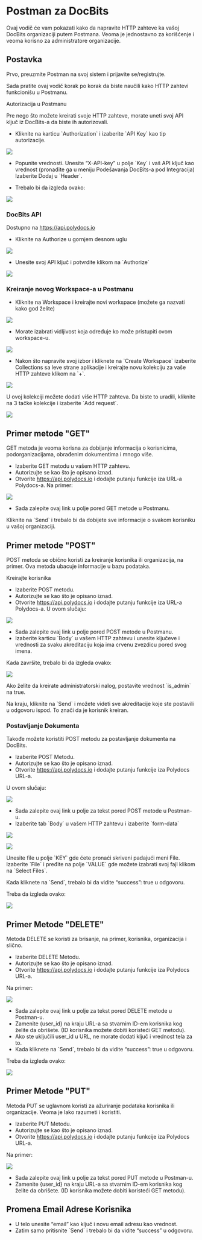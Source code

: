 # Postman za DocBits

Ovaj vodič će vam pokazati kako da napravite HTTP zahteve ka vašoj DocBits organizaciji putem Postmana. Veoma je jednostavno za korišćenje i veoma korisno za administratore organizacije.

## Postavka

Prvo, preuzmite Postman na svoj sistem i prijavite se/registrujte.

Sada pratite ovaj vodič korak po korak da biste naučili kako HTTP zahtevi funkcionišu u Postmanu.

Autorizacija u Postmanu

Pre nego što možete kreirati svoje HTTP zahteve, morate uneti svoj API ključ iz DocBits-a da biste ih autorizovali.

* Kliknite na karticu \`Authorization\` i izaberite \`API Key\` kao tip autorizacije.

![](https://lh7-us.googleusercontent.com/L3GaBZJvReeINaKbkq3VYQ9UHTBoKUA3nJkfyLqk61q5xaOJnmMLhbrEbgUgLEyYRkewHuLIAVzoYCZ6quHq0pwx\_69FEYJjzYllivB8WzdAtTFSrzl8VeFthbMsEB9sGjcGlVN38DXEXUwuNEPL6hg)

* Popunite vrednosti. Unesite “X-API-key” u polje \`Key\` i vaš API ključ kao vrednost (pronađite ga u meniju Podešavanja DocBits-a pod Integracija) Izaberite Dodaj u \`Header\`.

&#x20;

* Trebalo bi da izgleda ovako:

![](https://lh7-us.googleusercontent.com/SmNfci4z8ECTeXzFPE9YQ8nCzCRHglc\_7RR1cN8a8F7KvYWjJcBnY5wpl7q0AV8bfNLkMk8F4F4aw8j4xMK50HJweBRBPo8EasTn-FG-fmlUJQ41aUX-dvTeWP\_xJQThi8A6EwJl3qIc-Dw1B5W9fVE)

### DocBits API

Dostupno na https://api.polydocs.io

* Kliknite na Authorize u gornjem desnom uglu

![](https://lh7-us.googleusercontent.com/kuztHpkmRWlOYSU27r97KH15SJHPF\_hn\_eX3C1DYLVYCwMHXfLjYSyFubUCvlQiBt5q3xY0XBPmkcP6AnKF2C0Mdtx3tg\_dU\_qxqAmI6axYIsXR36\_YBz6j455K3-c2SBu4YzmYIXq8VXQxzgL-0j90)

* Unesite svoj API ključ i potvrdite klikom na \`Authorize\`

![](https://lh7-us.googleusercontent.com/zLhgpdjMnxqNBdjgtDxFEKglICIZul7dgmfFFm2hSnsDQ-HsZHRKRikZ0lcanGYkkZj4waC85mEUFO951ydVnY\_\_m\_TrMrsK3vrDv9FKL-adgWL4lJqp3cSxPeClBm9IHG2cXinRsv12xTeh3psQfO4)

### Kreiranje novog Workspace-a u Postmanu

* Kliknite na Workspace i kreirajte novi workspace (možete ga nazvati kako god želite)

![](https://lh7-us.googleusercontent.com/3rZw7jhOgVpkZuer58fPEKqDspJjK3S1lp3XpQuvE4c9212a0ALB-p7oLRwPqEbj10MpoCWsb7V9fPqiAdVvigE00x9mN5-lHFXZVVxlkeroBJd2ratgkJVJDM4LJkUJsycyl6tnFKazcFPY-vWtH2Q)

* Morate izabrati vidljivost koja određuje ko može pristupiti ovom workspace-u.

![](https://lh7-us.googleusercontent.com/ZajvDtMvfM5J\_Go3n\_PgzD3RXTMQAlST8\_3WnsTQ4-iw7e0QdAa3wqFk7Y0gt78IJVjNTN-5E72c1127CpXJWb8WbfDolxENLqxg5VZLPEK7-hxsNwbAyMceSHfeVy6v-b9QT0kFwnMibWndEAJ2lXA)

* Nakon što napravite svoj izbor i kliknete na \`Create Workspace\` izaberite Collections sa leve strane aplikacije i kreirajte novu kolekciju za vaše HTTP zahteve klikom na \`+\`.

![](https://lh7-us.googleusercontent.com/mbC5t86vaB2G7FQp-40XN-SHc019LKitfUeXRzbcG4HpNai5FPapShx9swHX3mz0va8QFsUQiYn-bhjvER0XYOEDRJpI9x3wG4NgRZCd4beU1NyKJd86bSGubxVbRCtz8HkTDZd28Z7Ice3rmscFMMo)

U ovoj kolekciji možete dodati više HTTP zahteva. Da biste to uradili, kliknite na 3 tačke kolekcije i izaberite \`Add request\`.

![](https://lh7-us.googleusercontent.com/S5W75clJz7JqoIWPbKBjrJqpTAwjS51Pu4dTU160Q7i6oW-HPnb7aN8WRK2AyAb6-HEqTYMZTy9563P0sq53MAjGpVg1JivZX2ATHa6GeFbTX2UCjud7ot8Y\_ksBuUbUfyEfxIDziV8TN3zDfX9Se58)

## Primer metode "GET"

GET metoda je veoma korisna za dobijanje informacija o korisnicima, podorganizacijama, obrađenim dokumentima i mnogo više.

* Izaberite GET metodu u vašem HTTP zahtevu.
* Autorizujte se kao što je opisano iznad.
* Otvorite https://api.polydocs.io i dodajte putanju funkcije iza URL-a Polydocs-a. Na primer:

![](https://lh7-us.googleusercontent.com/pIdgyqP7g1UwZbY5yaz1KAnKe\_ESs\_kQyiWAXXM-ukRKakS\_\_OL\_LS9J-07hZnZDf8QqtoN\_lKyuhvOIIIF-4Wp0dkofZYQwXZ0hu2RM0YogRxJah-zf8W\_cDNFf8xsec1tYIsfe0SpBuvdCG4WHMU0)

* Sada zalepite ovaj link u polje pored GET metode u Postmanu.

Kliknite na \`Send\` i trebalo bi da dobijete sve informacije o svakom korisniku u vašoj organizaciji.

## Primer metode "POST"

POST metoda se obično koristi za kreiranje korisnika ili organizacija, na primer. Ova metoda ubacuje informacije u bazu podataka.

Kreirajte korisnika

* Izaberite POST metodu.
* Autorizujte se kao što je opisano iznad.
* Otvorite https://api.polydocs.io i dodajte putanju funkcije iza URL-a Polydocs-a. U ovom slučaju:

![](https://lh7-us.googleusercontent.com/Gwabl4pN0k0NanHsFOzJj9s2H7ExS-JcWr-Y4EW0FLUYHfnaOZoMWvldJ6yDI33p\_DThVx0Rd5bi59XdOK11l1knc5rd-E5HXMw6v5E3qvHvKVWHlp21S728SVye6KU2W5ZeXtCIOzxBAcMlA2UNFfQ)

* Sada zalepite ovaj link u polje pored POST metode u Postmanu.
* Izaberite karticu \`Body\` u vašem HTTP zahtevu i unesite ključeve i vrednosti za svaku akreditaciju koja ima crvenu zvezdicu pored svog imena.

Kada završite, trebalo bi da izgleda ovako:

![](https://lh7-us.googleusercontent.com/lSExzZSbTcSRvuLDw0HNYE62yI7xs0eUewKuOcABCGYfsRBRbGz1lJxopR4QdUEoniCnZ83FKpz-AHLORP5cXGPrPhgouzE6zO920jA7A3r-Y14wY\_Gc3C98R2fcxXsWRMcle9qT981YWhCnjlUukPE)

Ako želite da kreirate administratorski nalog, postavite vrednost \`is\_admin\` na true.

&#x20;Na kraju, kliknite na \`Send\` i možete videti sve akreditacije koje ste postavili u odgovoru ispod. To znači da je korisnik kreiran.
### Postavljanje Dokumenta

Takođe možete koristiti POST metodu za postavljanje dokumenta na DocBits.

* Izaberite POST Metodu.
* Autorizujte se kao što je opisano iznad.
* Otvorite https://api.polydocs.io i dodajte putanju funkcije iza Polydocs URL-a.&#x20;

U ovom slučaju:

![](https://lh7-us.googleusercontent.com/-EwhMeH\_WXYVmMKus1-IZKLZNyTcYktcf\_YUT\_m2nfStfKXuBxKBb1MZfUIQCN4ZxNKQkNhvO\_pgnt1EUhNB34qG5AOe4wM0OxGRMQsV9a8h0XUgabqq8mLQhza\_AE7gxBetmb9bJmaWBQqEXrWT0VI)

* Sada zalepite ovaj link u polje za tekst pored POST metode u Postman-u.
* Izaberite tab \`Body\` u vašem HTTP zahtevu i izaberite \`form-data\`

![](https://lh7-us.googleusercontent.com/TNrKlyorn\_5YrIu5r4vcfyYgAnfhsl-SRVqWg9RoN0X1pUjXtn6J0EI7aeQ-oc2ZtFeTj8POcMXy6CwXzI1jhv-ufb2u7d80SC-lbGXmnx\_jVDunAbRw1jqAsB4PPsEzcFIOPeH5PJZvytUW2kIDYZ4)

![](https://lh7-us.googleusercontent.com/scAJpTSCqYSKYNNGPIrEsL0zDJIa7Dhe9tpqv\_zDjdLyAydugzdGA1s93njbFOOVbVbQf7oDEtRc14Kt4p1TXX8A--WjvRgeXWsAxDNWdrCN2-QDeya6-FFEG4\_-dhYgrj4yrVYllJs8eZsUgKOPvzo)

Unesite file u polje \`KEY\` gde ćete pronaći skriveni padajući meni File. Izaberite \`File\` i pređite na polje \`VALUE\` gde možete izabrati svoj fajl klikom na \`Select Files\`.

Kada kliknete na \`Send\`, trebalo bi da vidite “success”: true u odgovoru.

Treba da izgleda ovako:

![](https://lh7-us.googleusercontent.com/hNtG\_uTWgxww7iOmHLhnDqdrTlHCI1rk31LozG4l2DLPqxzSn9HoKn8CQIjeBgJLV4bxrGCjWOMRykJ3qBdZLYwxrZJGq\_S3tjVwSZmGTiMgVoqM97TTQjmW8CegEL2FV309NBmV0Fv\_vciSdQRFiOI)

## Primer Metode "DELETE"

Metoda DELETE se koristi za brisanje, na primer, korisnika, organizacija i slično.

* Izaberite DELETE Metodu.
* Autorizujte se kao što je opisano iznad.
* Otvorite https://api.polydocs.io i dodajte putanju funkcije iza Polydocs URL-a.

&#x20;Na primer:

![](https://lh7-us.googleusercontent.com/-QqSVIELl1IkxYK\_gGDa7nIv\_B1IvO3OjT3Ge6bAXwPl6jVDETuzXwtYJdRSmqLEP2d6B0L6MuwZvgJpI968pzp1APmJmuQ\_qlqYgZZhesocYCJVMCHhIZAKmlvMybUkUGXYZtySrnEbRTwWTritvKo)

* Sada zalepite ovaj link u polje za tekst pored DELETE metode u Postman-u.
* Zamenite {user\_id} na kraju URL-a sa stvarnim ID-em korisnika kog želite da obrišete. (ID korisnika možete dobiti koristeći GET metodu).
* Ako ste uključili user\_id u URL, ne morate dodati ključ i vrednost tela za to.
* Kada kliknete na \`Send\`, trebalo bi da vidite “success”: true u odgovoru.

&#x20;Treba da izgleda ovako:

![](https://lh7-us.googleusercontent.com/X8WNtsC9v7jqDIiaVhauJUgZK0yTC1GVz9rBptdiCxyLUiEEfbpIoYHpK7NvlDMTkhgiPyBb22H9GOfDdvmL-dakouTjuRDPwX4YX0Jz5IIo6eHu-wnw1S4jJd5ylHyffUXWKwX6ovDnp\_2WEAtSha4)

## Primer Metode "PUT"

Metoda PUT se uglavnom koristi za ažuriranje podataka korisnika ili organizacije. Veoma je lako razumeti i koristiti.

* Izaberite PUT Metodu.
* Autorizujte se kao što je opisano iznad.
* Otvorite https://api.polydocs.io i dodajte putanju funkcije iza Polydocs URL-a.

&#x20;Na primer:

![](https://lh7-us.googleusercontent.com/tC3qtPbFb1GsK6dBmB5Jrv5HqFOYLxNR1XB0PEuA8ipkHnH2ZQ6xrrkImNgbGSMoA6aAGvLr6K3cI4u\_qM96BOvR7AnQzmX17HBMBneNpLBc6RIzspfTYgrCWSj0fSE9mSWLIex3hc\_R-m-PI6zT6Rs)

* Sada zalepite ovaj link u polje za tekst pored PUT metode u Postman-u.
* Zamenite {user\_id} na kraju URL-a sa stvarnim ID-em korisnika kog želite da obrišete. (ID korisnika možete dobiti koristeći GET metodu).

## Promena Email Adrese Korisnika

* U telo unesite “email” kao ključ i novu email adresu kao vrednost.
* Zatim samo pritisnite \`Send\` i trebalo bi da vidite “success” u odgovoru.
